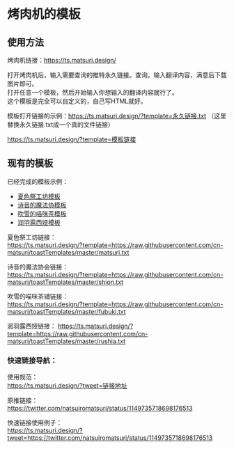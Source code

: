 # 烤肉机的模板

## 使用方法
烤肉机链接：https://ts.matsuri.design/

打开烤肉机后，输入需要查询的推特永久链接。查询。输入翻译内容，满意后下载图片即可。  
打开任意一个模板，然后开始输入你想输入的翻译内容就行了。  
这个模板是完全可以自定义的，自己写HTML就好。  

模板打开链接的示例：https://ts.matsuri.design/?template=永久链接.txt  （这里替换永久链接.txt成一个真的文件链接）

https://ts.matsuri.design/?template=模板链接

## 现有的模板

已经完成的模板示例：  
- [夏色祭工坊模板](https://ts.matsuri.design/?template=https://raw.githubusercontent.com/cn-matsuri/toastTemplates/master/matsuri.txt)
- [诗音的魔法协模板](https://ts.matsuri.design/?template=https://raw.githubusercontent.com/cn-matsuri/toastTemplates/master/shion.txt)
- [吹雪的喵咪茶模板](https://ts.matsuri.design/?template=https://raw.githubusercontent.com/cn-matsuri/toastTemplates/master/fubuki.txt)
- [润羽露西娅模板](https://ts.matsuri.design/?template=https://raw.githubusercontent.com/cn-matsuri/toastTemplates/master/rushia.txt)

夏色祭工坊链接：  
https://ts.matsuri.design/?template=https://raw.githubusercontent.com/cn-matsuri/toastTemplates/master/matsuri.txt

诗音的魔法协会链接：  
https://ts.matsuri.design/?template=https://raw.githubusercontent.com/cn-matsuri/toastTemplates/master/shion.txt

吹雪的喵咪茶铺链接：  
https://ts.matsuri.design/?template=https://raw.githubusercontent.com/cn-matsuri/toastTemplates/master/fubuki.txt

润羽露西娅链接：
https://ts.matsuri.design/?template=https://raw.githubusercontent.com/cn-matsuri/toastTemplates/master/rushia.txt

### 快速链接导航：  

使用规范：  
https://ts.matsuri.design/?tweet=链接地址

原推链接：  
https://twitter.com/natsuiromatsuri/status/1149735718698176513

快速链接使用例子：  
https://ts.matsuri.design/?tweet=https://twitter.com/natsuiromatsuri/status/1149735718698176513
